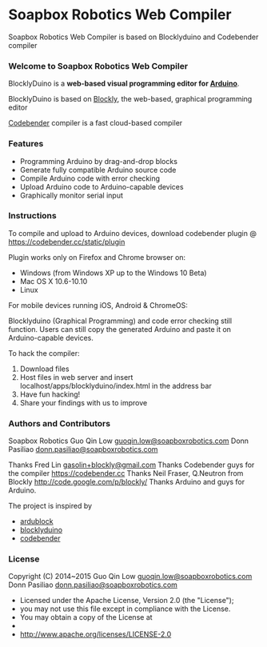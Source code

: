 Soapbox Robotics Web Compiler
=======

Soapbox Robotics Web Compiler is based on Blocklyduino and Codebender compiler

### Welcome to Soapbox Robotics Web Compiler

BlocklyDuino is a **web-based visual programming editor for [Arduino](http://www.arduino.cc/)**.

BlocklyDuino is based on [Blockly](http://code.google.com/p/blockly/), the web-based, graphical programming editor

[Codebender](https://codebender.cc) compiler is a fast cloud-based compiler 

### Features

* Programming Arduino by drag-and-drop blocks
* Generate fully compatible Arduino source code
* Compile Arduino code with error checking
* Upload Arduino code to Arduino-capable devices
* Graphically monitor serial input

### Instructions
To compile and upload to Arduino devices, download codebender plugin @ https://codebender.cc/static/plugin 

Plugin works only on Firefox and Chrome browser on:
* Windows (from Windows XP up to the Windows 10 Beta) 
* Mac OS X 10.6-10.10
* Linux

For mobile devices running iOS, Android & ChromeOS:

Blocklyduino (Graphical Programming) and code error checking still function. Users can still copy the generated Arduino and paste it on Arduino-capable devices.

To hack the compiler:
1. Download files
2. Host files in web server and insert localhost/apps/blocklyduino/index.html in the address bar
3. Have fun hacking!
4. Share your findings with us to improve

### Authors and Contributors
Soapbox Robotics
Guo Qin Low guoqin.low@soapboxrobotics.com
Donn Pasiliao donn.pasiliao@soapboxrobotics.com

Thanks Fred Lin gasolin+blockly@gmail.com
Thanks Codebender guys for the compiler https://codebender.cc
Thanks Neil Fraser, Q.Neutron from Blockly http://code.google.com/p/blockly/
Thanks Arduino and guys for Arduino.

The project is inspired by 
* [ardublock](https://github.com/taweili/ardublock)
* [blocklyduino](https://github.com/gasolin/BlocklyDuino)
* [codebender](https://github.com/codebendercc?page=1)

### License

Copyright (C) 2014~2015 
Guo Qin Low guoqin.low@soapboxrobotics.com
Donn Pasiliao donn.pasiliao@soapboxrobotics.com

 * Licensed under the Apache License, Version 2.0 (the "License");
 * you may not use this file except in compliance with the License.
 * You may obtain a copy of the License at
 *
 *   http://www.apache.org/licenses/LICENSE-2.0
